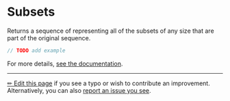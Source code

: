 # Subsets

Returns a sequence of representing all of the subsets of any size that are
part of the original sequence.

```c# --destination-file ../code/Program.cs --region statements --project ../code/TryMoreLinq.csproj
// TODO add example
```

For more details, [see the documentation][doc].

---

[&#x270F; Edit this page][edit] if you see a typo or wish to contribute an
improvement. Alternatively, you can also [report an issue you see][issue].


[edit]: https://github.com/morelinq/try/edit/master/subsets.md
[issue]: https://github.com/morelinq/try/issues/new?title=Subsets
[doc]: https://morelinq.github.io/3.1/ref/api/html/Overload_MoreLinq_MoreEnumerable_Subsets.htm
